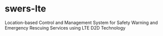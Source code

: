 # swers-lte
Location-based Control and Management System for Safety Warning and Emergency Rescuing Services using LTE D2D Technology
